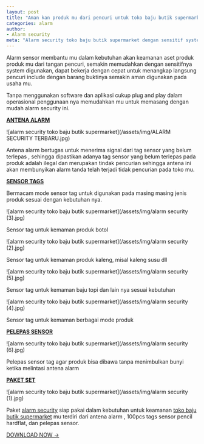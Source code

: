 ```yaml
---
layout: post
title: "Aman kan produk mu dari pencuri untuk toko baju butik supermarket dengan Alarm security"
categories: alarm
author:
- Alarm security
meta: "Alarm security toko baju butik supermarket dengan sensitif system digunakan"
---
```

Alarm sensor membantu mu dalam kebutuhan akan keamanan aset produk produk mu dari tangan pencuri, semakin memudahkan dengan sensitifnya system digunakan, dapat bekerja dengan cepat untuk menangkap langsung pencuri include dengan barang buktinya semakin aman digunakan pada usaha mu.


Tanpa menggunakan software dan aplikasi cukup plug and play dalam operasional penggunaan nya memudahkan mu untuk memasang dengan mudah alarm security ini.

**[ANTENA ALARM](/alarm/2020/04/02/alarm.html)**

 ![alarm security toko baju butik supermarket](/assets/img/ALARM SECURITY TERBARU.jpg)

Antena alarm bertugas untuk menerima signal dari tag sensor yang belum terlepas , sehingga dipastikan adanya tag sensor yang belum terlepas pada produk adalah ilegal dan merupakan tindak pencurian sehingga antena ini akan membunyikan alarm tanda telah terjadi tidak pencurian pada toko mu.



**[SENSOR TAGS](/alarm/2020/04/02/alarm.html)**

Bermacam mode sensor tag untuk digunakan pada masing masing jenis produk sesuai dengan kebutuhan nya.

 ![alarm security toko baju butik supermarket](/assets/img/alarm security (3).jpg)

Sensor tag untuk kemaman produk botol

 ![alarm security toko baju butik supermarket](/assets/img/alarm security (2).jpg)

Sensor tag untuk kemaman produk kaleng, misal kaleng susu dll

 ![alarm security toko baju butik supermarket](/assets/img/alarm security (5).jpg)

Sensor tag untuk kemaman baju topi dan lain nya sesuai kebutuhan

 ![alarm security toko baju butik supermarket](/assets/img/alarm security (4).jpg)

Sensor tag untuk kemaman berbagai mode produk

**[PELEPAS SENSOR](/alarm/2020/04/02/alarm.html)**

 ![alarm security toko baju butik supermarket](/assets/img/alarm security (6).jpg)

Pelepas sensor tag agar produk bisa dibawa tanpa menimbulkan bunyi ketika melintasi antena alarm




**[PAKET SET](/alarm/2020/04/02/alarm.html)**

 ![alarm security toko baju butik supermarket](/assets/img/alarm security (1).jpg)


Paket [alarm security](/alarm/2020/04/02/alarm.html) siap pakai dalam kebutuhan untuk keamanan [toko baju butik supermarket](/alarm/2020/04/02/alarm.html)  mu terdiri dari antena alarm , 100pcs tags sensor pencil hardflat, dan pelepas sensor.





[DOWNLOAD NOW →](https://mesinkasir.github.io/e-catalog/alarm%20security.pdf)